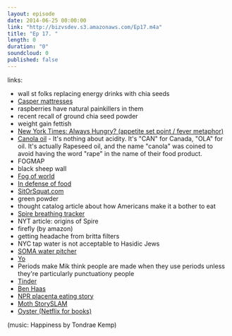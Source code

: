 ```yaml
---
layout: episode
date: 2014-06-25 00:00:00
link: "http://bizvsdev.s3.amazonaws.com/Ep17.m4a"
title: "Ep 17. "
length: 0
duration: "0"
soundcloud: 0
published: false
---
```


links:

- wall st folks replacing energy drinks with chia seeds
- [Casper mattresses](https://caspersleep.com)
- raspberries have natural painkillers in them
- recent recall of ground chia seed powder
- weight gain fettish
- [New York Times: Always Hungry? (appetite set point / fever metaphor)](http://www.nytimes.com/2014/05/18/opinion/sunday/always-hungry-heres-why.html?_r=0)
- [Canola oil](http://en.wikipedia.org/wiki/Canola) - It's nothing about acidity. It's "CAN" for Canada, "OLA" for oil. It's actually Rapeseed oil, and the name "canola" was coined to avoid having the word "rape" in the name of their food product.
- FOGMAP
- black sheep wall
- [Fog of world](http://en.fogofworld.com)
- [In defense of food](http://michaelpollan.com/books/in-defense-of-food/)
- [SitOrSquat.com](https://www.sitorsquat.com)
- green powder
- thought catalog article about how Americans make it a bother to eat
- [Spire breathing tracker](https://spire.io)
- NYT article: origins of Spire
- firefly (by amazon)
- getting headache from britta filters
- NYC tap water is not acceptable to Hasidic Jews
- [SOMA water pitcher](https://www.drinksoma.com/product-promotions)
- [Yo](http://www.justyo.co)
- Periods make Mik think people are made when they use periods unless they're particularly punctuationy people
- [Tinder](http://www.gotinder.com)
- [Ben Haas](https://twitter.com/delohaas)
- [NPR placenta eating story](http://themoth.org/posts/stories/the-placenta-monologue)
- [Moth StorySLAM](http://themoth.org/about/programs/the-moth-storyslam)
- [Oyster (Netflix for books)](https://www.oysterbooks.com)


(music: Happiness by Tondrae Kemp)
